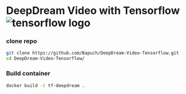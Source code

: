# DeepDream Video with Tensorflow ![tensorflow logo](https://upload.wikimedia.org/wikipedia/commons/thumb/2/2d/Tensorflow_logo.svg/50px-Tensorflow_logo.svg.png)

### clone repo
```bash
git clone https://github.com/Bapuch/DeepDream-Video-Tensorflow.git
cd DeepDream-Video-Tensorflow/
```
### Build container 
```bash
docker build -t tf-deepdream .    
```
